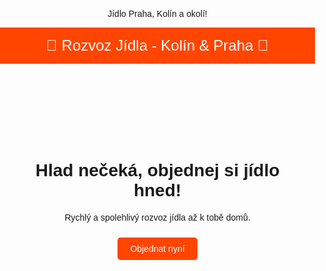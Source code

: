 Jídlo Praha, Kolín a okolí!
<!DOCTYPE html>
<html lang="cs">
<head>
    <meta charset="UTF-8">
    <meta name="viewport" content="width=device-width, initial-scale=1.0">
    <title>Rozvoz Jídla - Kolín & Praha</title>
    <style>
        body {
            font-family: Arial, sans-serif;
            margin: 0;
            padding: 0;
            text-align: center;
        }
        header {
            background-color: #ff4500;
            color: white;
            padding: 15px 0;
            font-size: 24px;
        }
        .container {
            padding: 20px;
        }
        .btn {
            display: inline-block;
            background-color: #ff4500;
            color: white;
            padding: 10px 20px;
            text-decoration: none;
            border-radius: 5px;
            margin-top: 10px;
        }
        .btn:hover {
            background-color: #e03e00;
        }
    </style>
</head>
<body>
    <header>
        🚀 Rozvoz Jídla - Kolín & Praha 🍕
    </header>
    <div class="container">
        <h1>Hlad nečeká, objednej si jídlo hned!</h1>
        <p>Rychlý a spolehlivý rozvoz jídla až k tobě domů.</p>
        <a href="#" class="btn">Objednat nyní</a>
    </div>
</body>
</html>
